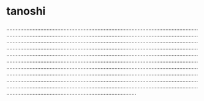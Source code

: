 # tanoshi
............................................................................................................................................................................................................................................................................................................................................................................................................................................................................................................................................................................................................................................................................................................................................................................................................................................................................................................................................................................................................................................................................................................................................................................................................................................................................................................................................................................